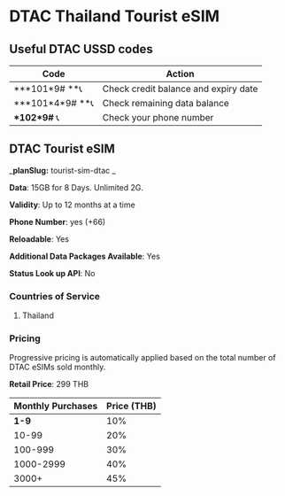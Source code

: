 # DTAC Thailand Tourist eSIM

## Useful DTAC USSD codes

| Code                | Action                               |
| ------------------- | ------------------------------------ |
| **\*101\*9# **📞    | Check credit balance and expiry date |
| **\*101\*4\*9# **📞 | Check remaining data balance         |
| **\*102\*9#** 📞    | Check your phone number              |

## **DTAC Tourist eSIM**

_**planSlug:**  tourist-sim-dtac _

**Data**: 15GB for 8 Days. Unlimited 2G.

**Validity**: Up to 12 months at a time

**Phone Number**: yes (+66)

**Reloadable**: Yes

**Additional Data Packages Available**: Yes

**Status Look up API**: No

### Countries of Service

1. Thailand



### Pricing

Progressive pricing is automatically applied based on the total number of DTAC eSIMs sold monthly.&#x20;

**Retail Price**: 299 THB

| Monthly Purchases | Price (THB) |
| ----------------- | ----------- |
| **1-9**           | 10%         |
| 10-99             | 20%         |
| 100-999           | 30%         |
| 1000-2999         | 40%         |
| 3000+             | 45%         |

